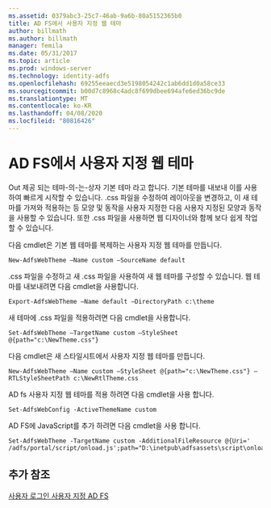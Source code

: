 ```yaml
---
ms.assetid: 0379abc3-25c7-46ab-9a6b-80a5152365b0
title: AD FS에서 사용자 지정 웹 테마
author: billmath
ms.author: billmath
manager: femila
ms.date: 05/31/2017
ms.topic: article
ms.prod: windows-server
ms.technology: identity-adfs
ms.openlocfilehash: 69255eeaecd3e5198054242c1ab6dd1d0a58ce33
ms.sourcegitcommit: b00d7c8968c4adc8f699dbee694afe6ed36bc9de
ms.translationtype: MT
ms.contentlocale: ko-KR
ms.lasthandoff: 04/08/2020
ms.locfileid: "80816426"
---
```

# <a name="custom-web-themes-in-ad-fs"></a>AD FS에서 사용자 지정 웹 테마 

Out 제공 되는 테마\-의\-는\-상자 기본 테마 라고 합니다. 기본 테마를 내보내 이를 사용하여 빠르게 시작할 수 있습니다. .css 파일을 수정하여 레이아웃을 변경하고, 이 새 테마를 가져와 적용하는 등 모양 및 동작을 사용자 지정한 다음 사용자 지정된 모양과 동작을 사용할 수 있습니다. 또한 .css 파일을 사용하면 웹 디자이너와 함께 보다 쉽게 작업할 수 있습니다.  
  
다음 cmdlet은 기본 웹 테마를 복제하는 사용자 지정 웹 테마를 만듭니다.  
  
  
`New-AdfsWebTheme –Name custom –SourceName default ` 

  
.css 파일을 수정하고 새 .css 파일을 사용하여 새 웹 테마를 구성할 수 있습니다. 웹 테마를 내보내려면 다음 cmdlet을 사용합니다.  
  

    Export-AdfsWebTheme –Name default –DirectoryPath c:\theme  

  
새 테마에 .css 파일을 적용하려면 다음 cmdlet을 사용합니다.  
  

    Set-AdfsWebTheme –TargetName custom –StyleSheet @{path="c:\NewTheme.css"}  
  
  
다음 cmdlet은 새 스타일시트에서 사용자 지정 웹 테마를 만듭니다.  
  
  
`New-AdfsWebTheme –Name custom –StyleSheet @{path="c:\NewTheme.css"} –RTLStyleSheetPath c:\NewRtlTheme.css ` 
  
  
  
AD fs 사용자 지정 웹 테마를 적용 하려면 다음 cmdlet을 사용 합니다.  
  

`Set-AdfsWebConfig -ActiveThemeName custom`  

  
AD FS에 JavaScript를 추가 하려면 다음 cmdlet을 사용 합니다.  
  
 
    Set-AdfsWebTheme -TargetName custom -AdditionalFileResource @{Uri=' /adfs/portal/script/onload.js';path="D:\inetpub\adfsassets\script\onload.js"}  


## <a name="additional-references"></a>추가 참조 
[사용자 로그인 사용자 지정 AD FS](AD-FS-user-sign-in-customization.md)  
